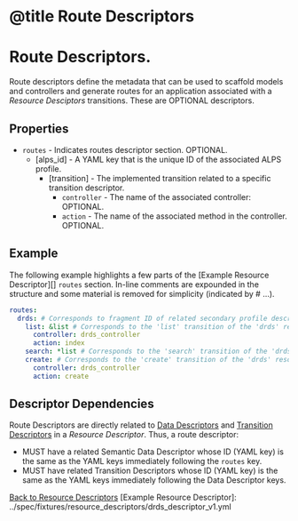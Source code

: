 # @title Route Descriptors
# Route Descriptors.
Route descriptors define the metadata that can be used to scaffold models and controllers and generate routes for
an application associated with a _Resource Desciptors_ transitions. These are OPTIONAL descriptors.

## Properties
* `routes` - Indicates routes descriptor section. OPTIONAL. 
  * \[alps_id\] - A YAML key that is the unique ID of the associated ALPS profile.
    * \[transition\] - The implemented transition related to a specific transition descriptor.
        * `controller` - The name of the associated controller: OPTIONAL.
        * `action` - The name of the associated method in the controller. OPTIONAL.

## Example
The following example highlights a few parts of the [Example Resource Descriptor][] `routes` section. In-line comments
are expounded in the structure and some material is removed for simplicity (indicated by # ...). 

```yaml
routes:
  drds: # Corresponds to fragment ID of related secondary profile descriptor of the resource.
    list: &list # Corresponds to the 'list' transition of the 'drds' resource.
      controller: drds_controller
      action: index
    search: *list # Corresponds to the 'search' transition of the 'drds' resource.
    create: # Corresponds to the 'create' transition of the 'drds' resource.
      controller: drds_controller
      action: create
```

## Descriptor Dependencies
Route Descriptors are directly related to [Data Descriptors](data_descriptors.md) and
[Transition Descriptors](transition_descriptors.md) in a _Resource Descriptor_. Thus, a route descriptor:

* MUST have a related Semantic Data Descriptor whose ID (YAML key) is the same as the YAML keys immediately
following the `routes` key.
* MUST have related Transition Descriptors whose ID (YAML key) is the same as the YAML keys immediately
following the Data Descriptor keys.

[Back to Resource Descriptors](resource_descriptors.md)
[Example Resource Descriptor]: ../spec/fixtures/resource_descriptors/drds_descriptor_v1.yml

